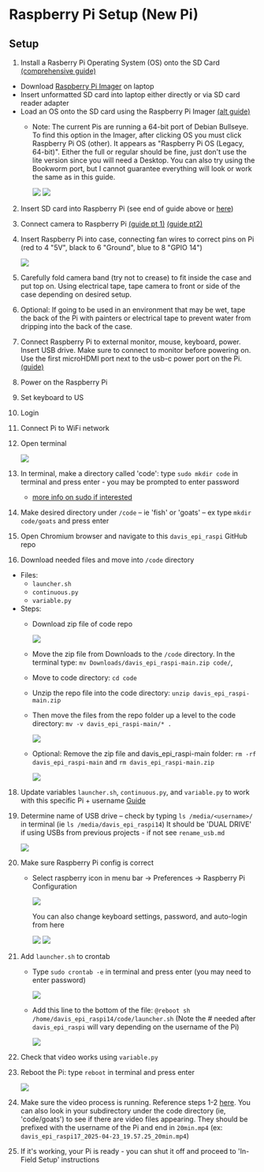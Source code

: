 # Raspberry Pi Setup (New Pi)
## Setup
1.	Install a Rasberry Pi Operating System (OS) onto the SD Card [(comprehensive guide)](https://www.raspberrypi.com/documentation/computers/getting-started.html#installing-the-operating-system)
   - Download [Raspberry Pi Imager](https://www.raspberrypi.com/software/) on laptop
   - Insert unformatted SD card into laptop either directly or via SD card reader adapter
   - Load an OS onto the SD card using the Raspberry Pi Imager [(alt guide)](https://projects.raspberrypi.org/en/projects/raspberry-pi-setting-up/4)
      - Note: The current Pis are running a 64-bit port of Debian Bullseye. To find this option in the Imager, after clicking OS you must click Raspberry Pi OS (other). It appears as "Raspberry Pi OS (Legacy, 64-bit)". Either the full or regular should be fine, just don't use the lite version since you will need a Desktop. You can also try using the Bookworm port, but I cannot guarantee everything will look or work the same as in this guide.
      
        <img src=screenshots/raspi_os_other.png>
        <img src=screenshots/raspi_os_options.png>
      
2.	Insert SD card into Raspberry Pi (see end of guide above or [here](https://www.raspberrypi.com/documentation/computers/getting-started.html#set-up-your-raspberry-pi))
3.	Connect camera to Raspberry Pi [(guide pt 1)](https://projects.raspberrypi.org/en/projects/getting-started-with-picamera/1) [(guide pt2)](https://projects.raspberrypi.org/en/projects/getting-started-with-picamera/2)
4.	Insert Raspberry Pi into case, connecting fan wires to correct pins on Pi (red to 4 "5V", black to 6 "Ground", blue to 8 "GPIO 14")

  	   <img src=screenshots/raspi_4_pinout.png>
   
6.	Carefully fold camera band (try not to crease) to fit inside the case and put top on. Using electrical tape, tape camera to front or side of the case depending on desired setup.
7.	Optional: If going to be used in an environment that may be wet, tape the back of the Pi with painters or electrical tape to prevent water from dripping into the back of the case.
8. Connect Raspberry Pi to external monitor, mouse, keyboard, power. Insert USB drive. Make sure to connect to monitor before powering on. Use the first microHDMI port next to the usb-c power port on the Pi. [(guide)](https://projects.raspberrypi.org/en/projects/raspberry-pi-setting-up/6)
9. Power on the Raspberry Pi 
10. Set keyboard to US
11. Login
12. Connect Pi to WiFi network
13. Open terminal

    <img src=screenshots/terminal.png>
    
14. In terminal, make a directory called 'code': type `sudo mkdir code` in terminal and press enter - you may be prompted to enter password
    - [more info on sudo if interested](https://en.wikipedia.org/wiki/Sudo)
15. Make desired directory under `/code` – ie 'fish' or 'goats' – ex type `mkdir code/goats` and press enter
16. Open Chromium browser and navigate to this `davis_epi_raspi` GitHub repo
17. Download needed files and move into `/code` directory
   - Files:
      - `launcher.sh`
      - `continuous.py`
      - `variable.py`
   - Steps:
      - Download zip file of code repo
        
        <img src=screenshots/download_zip.png>
        
      - Move the zip file from Downloads to the `/code` directory. In the terminal type: `mv Downloads/davis_epi_raspi-main.zip code/`,
      - Move to code directory: `cd code` 
      - Unzip the repo file into the code directory: `unzip davis_epi_raspi-main.zip`
      - Then move the files from the repo folder up a level to the code directory: `mv -v davis_epi_raspi-main/* .`
        
        <img src=screenshots/move_unzip_repo.png>
        
      - Optional: Remove the zip file and davis_epi_raspi-main folder: `rm -rf davis_epi_raspi-main` and `rm davis_epi_raspi-main.zip`
        
        <img src=screenshots/rm_davis_folders.png>
        
18. Update variables `launcher.sh`, `continuous.py`, and `variable.py` to work with this specific Pi + username [Guide](https://github.com/alannatodd/davis_epi_raspi/blob/main/guides/code_customization.md)
19. Determine name of USB drive – check by typing `ls /media/<username>/` in terminal (ie `ls /media/davis_epi_raspi14`) It should be 'DUAL DRIVE' if using USBs from previous projects - if not see `rename_usb.md`

    <img src=screenshots/ls_usb.png>

20. Make sure Raspberry Pi config is correct
    - Select raspberry icon in menu bar -> Preferences -> Raspberry Pi Configuration
    
      <img src=screenshots/raspi_config_toggles.png>

      You can also change keyboard settings, password, and auto-login from here

      <img src=screenshots/raspi_config_keyboard.png>
      <img src=screenshots/raspi_config_settings.png>
    
21. Add `launcher.sh` to crontab
    - Type `sudo crontab -e` in terminal and press enter (you may need to enter password)

      <img src=screenshots/crontab_term.png>

    - Add this line to the bottom of the file: `@reboot sh /home/davis_epi_raspi14/code/launcher.sh` (Note the # needed after `davis_epi_raspi` will vary depending on the username of the Pi)

      <img src=screenshots/crontab_edited.png>

22. Check that video works using `variable.py`
21. Reboot the Pi: type `reboot` in terminal and press enter

    <img src="screenshots/reboot.png">

22. Make sure the video process is running. Reference steps 1-2 [here](https://github.com/alannatodd/davis_epi_raspi/blob/main/guides/find_and_kill_process.md). You can also look in your subdirectory under the code directory (ie, 'code/goats') to see if there are video files appearing. They should be prefixed with the username of the Pi and end in `20min.mp4` (ex: `davis_epi_raspi17_2025-04-23_19.57.25_20min.mp4`)
24. If it's working, your Pi is ready - you can shut it off and proceed to 'In-Field Setup' instructions
